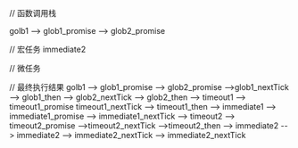 // 函数调用栈

golb1 --> glob1_promise --> glob2_promise


// 宏任务
immediate2

// 微任务




// 最终执行结果
golb1 --> glob1_promise --> glob2_promise -->glob1_nextTick --> glob1_then --> glob2_nextTick --> glob2_then --> timeout1 --> timeout1_promise timeout1_nextTick --> timeout1_then --> immediate1 --> immediate1_promise --> immediate1_nextTick --> timeout2 --> timeout2_promise -->timeout2_nextTick -->timeout2_then --> immediate2 --> immediate2 --> immediate2_nextTick --> immediate2_nextTick